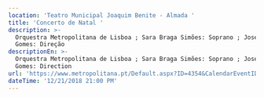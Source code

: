 ```yaml
---
location: 'Teatro Municipal Joaquim Benite - Almada '
title: 'Concerto de Natal '
description: >-
  Orquestra Metropolitana de Lisboa ; Sara Braga Simões: Soprano ; José Eduardo
  Gomes: Direção
descriptionEn: >-
  Orquestra Metropolitana de Lisboa ; Sara Braga Simões: Soprano ; José Eduardo
  Gomes: Direction 
url: 'https://www.metropolitana.pt/Default.aspx?ID=4354&CalendarEventID=4163'
dateTime: '12/21/2018 21:00 PM'
---
```


